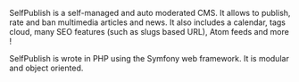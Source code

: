 SelfPublish is a self-managed and auto moderated CMS. It allows to publish, rate and ban multimedia articles and news.
It also includes a calendar, tags cloud, many SEO features (such as slugs based URL), Atom feeds and more !


SelfPublish is wrote in PHP using the Symfony web framework.
It is modular and object oriented.